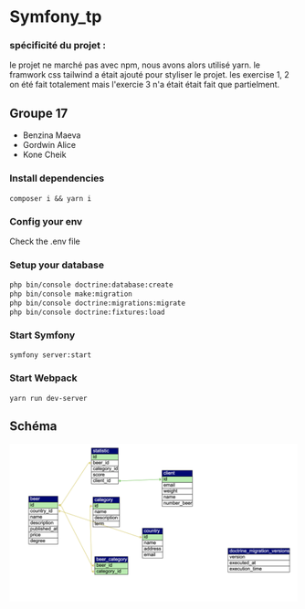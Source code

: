 # Symfony_tp

### spécificité du projet : 
le projet ne marché pas avec npm, nous avons alors utilisé yarn. 
le framwork css tailwind a était ajouté pour styliser le projet.
les exercise 1, 2 on été fait totalement mais l'exercie 3 n'a était était fait que partielment.

## Groupe 17

- Benzina Maeva
- Gordwin Alice
- Kone Cheik

### Install dependencies

```
composer i && yarn i
```

### Config your env

Check the .env file

### Setup your database

```
php bin/console doctrine:database:create
php bin/console make:migration
php bin/console doctrine:migrations:migrate
php bin/console doctrine:fixtures:load
```

### Start Symfony

```
symfony server:start
```

### Start Webpack

```
yarn run dev-server
```

## Schéma

![Schéma](https://github.com/nekocheik/Symfony_tp/blob/main/Schema.png)
